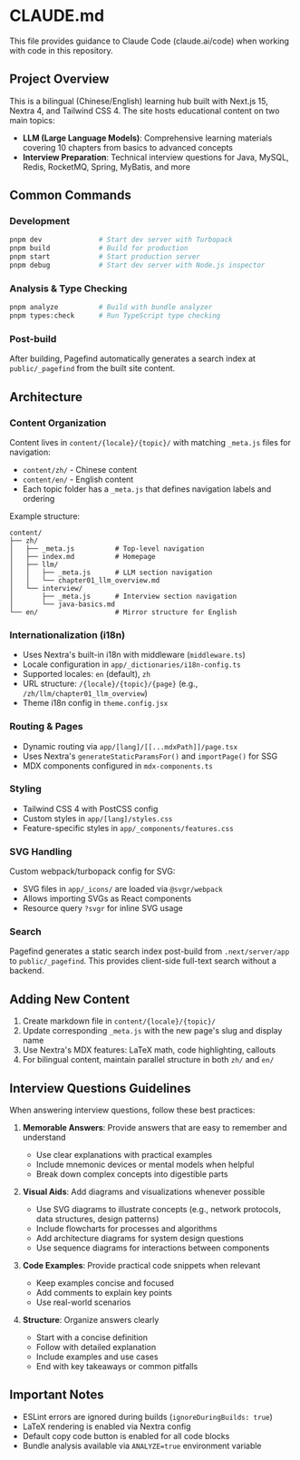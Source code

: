 # CLAUDE.md

This file provides guidance to Claude Code (claude.ai/code) when working with code in this repository.

## Project Overview

This is a bilingual (Chinese/English) learning hub built with Next.js 15, Nextra 4, and Tailwind CSS 4. The site hosts educational content on two main topics:
- **LLM (Large Language Models)**: Comprehensive learning materials covering 10 chapters from basics to advanced concepts
- **Interview Preparation**: Technical interview questions for Java, MySQL, Redis, RocketMQ, Spring, MyBatis, and more

## Common Commands

### Development
```bash
pnpm dev              # Start dev server with Turbopack
pnpm build            # Build for production
pnpm start            # Start production server
pnpm debug            # Start dev server with Node.js inspector
```

### Analysis & Type Checking
```bash
pnpm analyze          # Build with bundle analyzer
pnpm types:check      # Run TypeScript type checking
```

### Post-build
After building, Pagefind automatically generates a search index at `public/_pagefind` from the built site content.

## Architecture

### Content Organization
Content lives in `content/{locale}/{topic}/` with matching `_meta.js` files for navigation:
- `content/zh/` - Chinese content
- `content/en/` - English content
- Each topic folder has a `_meta.js` that defines navigation labels and ordering

Example structure:
```
content/
├── zh/
│   ├── _meta.js          # Top-level navigation
│   ├── index.md          # Homepage
│   ├── llm/
│   │   ├── _meta.js      # LLM section navigation
│   │   └── chapter01_llm_overview.md
│   └── interview/
│       ├── _meta.js      # Interview section navigation
│       └── java-basics.md
└── en/                   # Mirror structure for English
```

### Internationalization (i18n)
- Uses Nextra's built-in i18n with middleware (`middleware.ts`)
- Locale configuration in `app/_dictionaries/i18n-config.ts`
- Supported locales: `en` (default), `zh`
- URL structure: `/{locale}/{topic}/{page}` (e.g., `/zh/llm/chapter01_llm_overview`)
- Theme i18n config in `theme.config.jsx`

### Routing & Pages
- Dynamic routing via `app/[lang]/[[...mdxPath]]/page.tsx`
- Uses Nextra's `generateStaticParamsFor()` and `importPage()` for SSG
- MDX components configured in `mdx-components.ts`

### Styling
- Tailwind CSS 4 with PostCSS config
- Custom styles in `app/[lang]/styles.css`
- Feature-specific styles in `app/_components/features.css`

### SVG Handling
Custom webpack/turbopack config for SVG:
- SVG files in `app/_icons/` are loaded via `@svgr/webpack`
- Allows importing SVGs as React components
- Resource query `?svgr` for inline SVG usage

### Search
Pagefind generates a static search index post-build from `.next/server/app` to `public/_pagefind`. This provides client-side full-text search without a backend.

## Adding New Content

1. Create markdown file in `content/{locale}/{topic}/`
2. Update corresponding `_meta.js` with the new page's slug and display name
3. Use Nextra's MDX features: LaTeX math, code highlighting, callouts
4. For bilingual content, maintain parallel structure in both `zh/` and `en/`

## Interview Questions Guidelines

When answering interview questions, follow these best practices:

1. **Memorable Answers**: Provide answers that are easy to remember and understand
   - Use clear explanations with practical examples
   - Include mnemonic devices or mental models when helpful
   - Break down complex concepts into digestible parts

2. **Visual Aids**: Add diagrams and visualizations whenever possible
   - Use SVG diagrams to illustrate concepts (e.g., network protocols, data structures, design patterns)
   - Include flowcharts for processes and algorithms
   - Add architecture diagrams for system design questions
   - Use sequence diagrams for interactions between components

3. **Code Examples**: Provide practical code snippets when relevant
   - Keep examples concise and focused
   - Add comments to explain key points
   - Use real-world scenarios

4. **Structure**: Organize answers clearly
   - Start with a concise definition
   - Follow with detailed explanation
   - Include examples and use cases
   - End with key takeaways or common pitfalls

## Important Notes

- ESLint errors are ignored during builds (`ignoreDuringBuilds: true`)
- LaTeX rendering is enabled via Nextra config
- Default copy code button is enabled for all code blocks
- Bundle analysis available via `ANALYZE=true` environment variable
